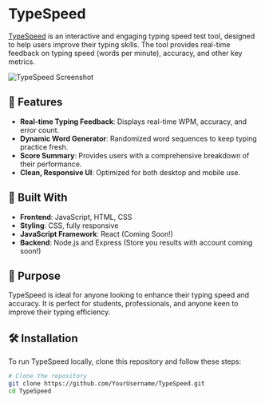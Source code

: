 # TypeSpeed

[TypeSpeed](https://typespeed.edgesites.ca) is an interactive and engaging typing speed test tool, designed to help users improve their typing skills. The tool provides real-time feedback on typing speed (words per minute), accuracy, and other key metrics.

![TypeSpeed Screenshot](https://typespeed.edgesites.ca/path-to-screenshot.png) 

## 🚀 Features

- **Real-time Typing Feedback**: Displays real-time WPM, accuracy, and error count.
- **Dynamic Word Generator**: Randomized word sequences to keep typing practice fresh.
- **Score Summary**: Provides users with a comprehensive breakdown of their performance.
- **Clean, Responsive UI**: Optimized for both desktop and mobile use.

## 🔧 Built With

- **Frontend**: JavaScript, HTML, CSS
- **Styling**: CSS, fully responsive
- **JavaScript Framework**: React (Coming Soon!)
- **Backend**: Node.js and Express (Store you results with account coming soon!)

## 🎯 Purpose

TypeSpeed is ideal for anyone looking to enhance their typing speed and accuracy. It is perfect for students, professionals, and anyone keen to improve their typing efficiency.

## 🛠 Installation

To run TypeSpeed locally, clone this repository and follow these steps:

```bash
# Clone the repository
git clone https://github.com/YourUsername/TypeSpeed.git
cd TypeSpeed